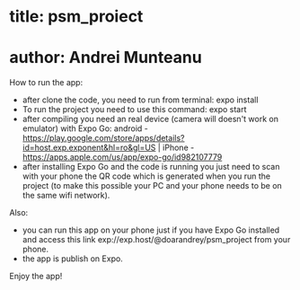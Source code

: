 # title: psm_proiect
# author: Andrei Munteanu

How to run the app:
  - after clone the code, you need to run from terminal: expo install
  - To run the project you need to use this command: expo start 
  - after compiling you need an real device (camera will doesn't work on emulator) with Expo Go: android - https://play.google.com/store/apps/details?id=host.exp.exponent&hl=ro&gl=US | iPhone - https://apps.apple.com/us/app/expo-go/id982107779
  - after installing Expo Go and the code is running you just need to scan with your phone the QR code which is generated when you run the project (to make this possible your PC and your phone needs to be on the same wifi network).

Also:
  - you can run this app on your phone just if you have Expo Go installed and access this link exp://exp.host/@doarandrey/psm_project from your phone.
  - the app is publish on Expo.

Enjoy the app!
